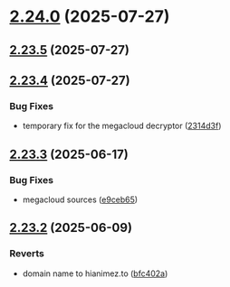 # [2.24.0](https://github.com/ghoshRitesh12/aniwatch/compare/v2.23.5...v2.24.0) (2025-07-27)



## [2.23.5](https://github.com/ghoshRitesh12/aniwatch/compare/v2.23.4...v2.23.5) (2025-07-27)



## [2.23.4](https://github.com/ghoshRitesh12/aniwatch/compare/v2.23.3...v2.23.4) (2025-07-27)


### Bug Fixes

* temporary fix for the megacloud decryptor ([2314d3f](https://github.com/ghoshRitesh12/aniwatch/commit/2314d3f8c0a094067f39e9031f02687d166e6bd9))



## [2.23.3](https://github.com/ghoshRitesh12/aniwatch/compare/v2.23.2...v2.23.3) (2025-06-17)


### Bug Fixes

* megacloud sources ([e9ceb65](https://github.com/ghoshRitesh12/aniwatch/commit/e9ceb65a359ce272ae974c25e7071ffa2d25a0fe))



## [2.23.2](https://github.com/ghoshRitesh12/aniwatch/compare/v2.23.1...v2.23.2) (2025-06-09)


### Reverts

* domain name to hianimez.to ([bfc402a](https://github.com/ghoshRitesh12/aniwatch/commit/bfc402a4ccfb19950e8c8cb06413c14b80c0504e))



